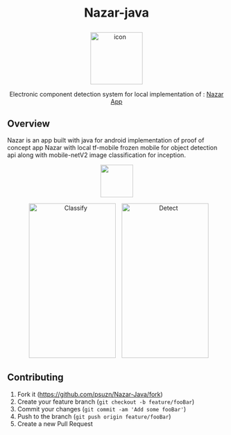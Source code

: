# <p align="center"> Nazar-java </p>
<p align="center">
  <img alt="icon" src="https://i.imgur.com/dcLEEIn.png" width="120" height="120"> 
</p>
<p align="center">Electronic component detection system for local implementation of : <a href="https://github.com/aryaminus/nazar" target="_blank">Nazar App</a></p>

## Overview

Nazar is an app built with java for android implementation of proof of concept app Nazar with local tf-mobile frozen mobile for object detection api along with mobile-netV2 image classification for inception.

<p align="center">
    <a href="https://play.google.com/store/apps/details?id=com.speks.nazar" target="_blank"><img src="http://i.imgur.com/D5B4zOT.png" height="75"/></a>
</p>

<p align="center">
  <img alt="Classify" src="https://i.imgur.com/giENuoY.png" width="200" height="356" style="margin-left: 10px">
  <img alt="Detect" src="https://i.imgur.com/1YoUhGI.png" width="200" height="356" style="margin-left: 10px">
</p>

## Contributing

1. Fork it (<https://github.com/psuzn/Nazar-Java/fork>)
2. Create your feature branch (`git checkout -b feature/fooBar`)
3. Commit your changes (`git commit -am 'Add some fooBar'`)
4. Push to the branch (`git push origin feature/fooBar`)
5. Create a new Pull Request
